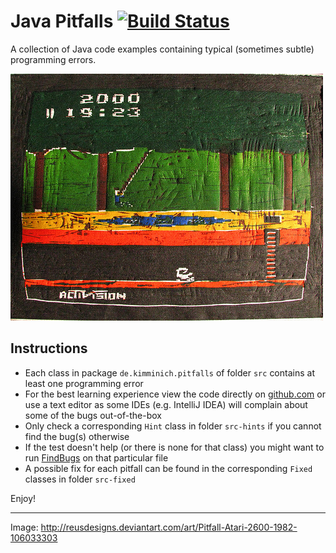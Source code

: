 # Java Pitfalls [![Build Status](https://travis-ci.org/bkimminich/java-pitfalls.svg?branch=master)](https://travis-ci.org/bkimminich/java-pitfalls)

A collection of Java code examples containing typical (sometimes subtle) programming errors.

![Pitfall Atari 2600 1982 by reusdesigns](/Pitfall__Atari_2600__1982__by_reusdesigns.jpg)

## Instructions

* Each class in package ```de.kimminich.pitfalls``` of folder ```src``` contains at least one programming error
* For the best learning experience view the code directly on [github.com](https://github.com/bkimminich/java-pitfalls/tree/master/src/de/kimminich/pitfalls) or use a text editor as some IDEs (e.g. IntelliJ IDEA) will complain about some of the bugs out-of-the-box
* Only check a corresponding ```Hint``` class in folder ```src-hints``` if you cannot find the bug(s) otherwise
* If the test doesn't help (or there is none for that class) you might want to run [FindBugs](http://findbugs.sourceforge.net/) on that particular file
* A possible fix for each pitfall can be found in the corresponding ```Fixed``` classes in folder ```src-fixed```

Enjoy!

---

Image: http://reusdesigns.deviantart.com/art/Pitfall-Atari-2600-1982-106033303
